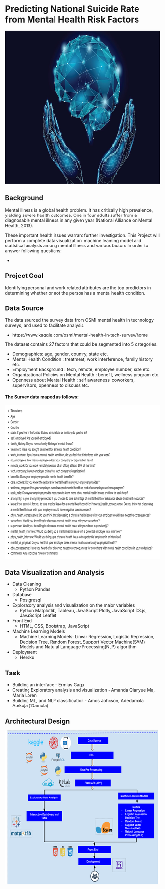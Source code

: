 # Predicting National Suicide Rate from Mental Health Risk Factors

<img src="Image/worldmentalhealthday_16x9.jpg" height="500" width="900" />


## Background

Mental illness is a global health problem. It has critically high prevalence, yielding severe health outcomes. One in four adults suffer from a diagnosable mental illness in any given year (National Alliance on Mental Health, 2013).

These important health issues warrant further investigation. This Project will perform a complete data visualization, machine learning model and statistical analysis among mental illness and various factors in order to answer following questions:

- 

## Project Goal

Identifying personal and work related attributes are the top predictors in determining whether or not the person has a mental health condition. 

## Data Source

The data sourced the survey data from OSMI mental health in technology surveys, and used to facilitate analysis.
- https://www.kaggle.com/osmi/mental-health-in-tech-survey/home

The dataset contains 27 factors that could be segmented into 5 categories.

   - Demographics: age, gender, country, state etc.
   - Mental Health Condition : treatment, work interference, family history etc.
   - Employment Background : tech, remote, employee number, size etc.
   - Organizational Policies on Mental Health : benefit, wellness program etc.
   - Openness about Mental Health : self awareness, coworkers, supervisors, openness to discuss etc. 
 #### The Survey data maped as follows:
 <img src="Image/data_map.png" height="500" width="900" />
 
 ## Data Visualization and Analysis
 
 - Data Cleaning 
     - Python Pandas 
 - Database 
     -  Postgresql
 - Exploratory analysis and visualization on the major variables
     - Python Matplotlib, Tableau, JavaScript Plotly, JavaScript D3.js, JavaScript Leaflet 
 - Front End 
     - HTML, CSS, Bootstrap, JavaScript
 - Machine Learning Models
     - Machine Learning Models: Linear Regression, Logistic Regression, Decision Tree, Random Forest, Support Vector Machine(SVM) Models and Natural Language Processing(NLP) algorithm
 - Deployment 
     - Heroku
  
 ## Task 
 
- Building an interface - Ermias Gaga
- Creating Exploratory analysis and visualization - Amanda Qianyue Ma, Maria Loren
- Building ML, and NLP classification - Amos Johnson, Adedamola Atekoja (‘Damola)


## Architectural Design

<img src="Image/arctectured.png" height="500" width="900" />

  

 

